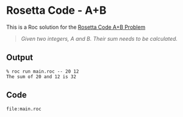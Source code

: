 
# Rosetta Code - A+B 

This is a Roc solution for the [Rosetta Code A+B Problem](https://rosettacode.org/wiki/A%2BB)

> *Given two integers, A and B. Their sum needs to be calculated.*

## Output

```
% roc run main.roc -- 20 12
The sum of 20 and 12 is 32
```

## Code
```roc
file:main.roc
```